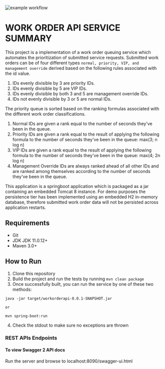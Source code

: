 ![example workflow](https://img.shields.io/github/workflow/status/nhanby/3a1fb4202f203a43474838e83f2e414bdd535ead13f8b2d416611d0c4de0a7d1/work-order-service-ci-pipeline)

# WORK ORDER API SERVICE SUMMARY
This project is a implementation of a work order queuing service which automates the prioritization of submitted service requests. Submitted work orders can be of four different types `normal, priority, VIP, and management override` derived based on the following rules associated with the id value.

1. IDs evenly divisible by 3 are priority IDs.
2. IDs evenly divisible by 5 are VIP IDs.
3. IDs evenly divisible by both 3 and 5 are management override IDs.
4. IDs not evenly divisible by 3 or 5 are normal IDs.

The priority queue is sorted based on the ranking formulas associated with the different work order classifications.

1. Normal IDs are given a rank equal to the number of seconds they've been in the queue.
2. Priority IDs are given a rank equal to the result of applying the following formula to the number of seconds they've been in the queue:
max(3; n log n)
3. VIP IDs are given a rank equal to the result of applying the following formula to the number of seconds they've been in the queue:
max(4; 2n log n)
4. Management Override IDs are always ranked ahead of all other IDs and are ranked among themselves according to the number of seconds they've been in the queue.

This application is a springboot application which is packaged as a jar containing an embedded Tomcat 8 instance. For demo purposes the persistence tier has been implemented using an embedded H2 in-memory database, therefore submitted work order data will not be persisted across application restarts. 

## Requirements
* Git
* JDK JDK 11.0.12+
* Maven 3.0+

## How to Run 
1. Clone this repository 
2. Build the project and run the tests by running ```mvn clean package```
3. Once successfully built, you can run the service by one of these two methods:
```
java -jar target/workorderapi-0.0.1-SNAPSHOT.jar

or

mvn spring-boot:run
```
4. Check the stdout to make sure no exceptions are thrown

### REST APIs Endpoints

#### To view Swagger 2 API docs
Run the server and browse to localhost:8090/swagger-ui.html
